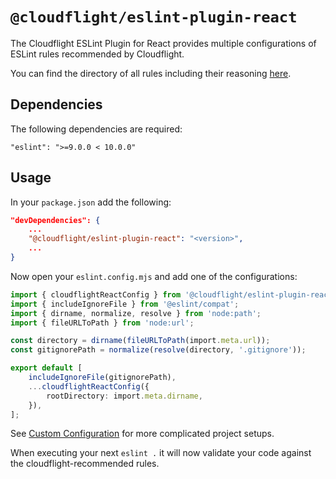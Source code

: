 # `@cloudflight/eslint-plugin-react`

The Cloudflight ESLint Plugin for React provides multiple configurations of ESLint rules recommended by Cloudflight.

You can find the directory of all rules including their reasoning [here](src/configs).

## Dependencies

The following dependencies are required:

```
"eslint": ">=9.0.0 < 10.0.0"
```

## Usage

In your `package.json` add the following:

```json
"devDependencies": {
    ...
    "@cloudflight/eslint-plugin-react": "<version>",
    ...
}
```

Now open your `eslint.config.mjs` and add one of the configurations:

```ts
import { cloudflightReactConfig } from '@cloudflight/eslint-plugin-react';
import { includeIgnoreFile } from '@eslint/compat';
import { dirname, normalize, resolve } from 'node:path';
import { fileURLToPath } from 'node:url';

const directory = dirname(fileURLToPath(import.meta.url));
const gitignorePath = normalize(resolve(directory, '.gitignore'));

export default [
    includeIgnoreFile(gitignorePath),
    ...cloudflightReactConfig({
        rootDirectory: import.meta.dirname,
    }),
];
```
See [Custom Configuration](../../CUSTOM_CONFIGURATION.md) for more complicated project setups.

When executing your next `eslint .` it will now validate your code against the cloudflight-recommended rules.
